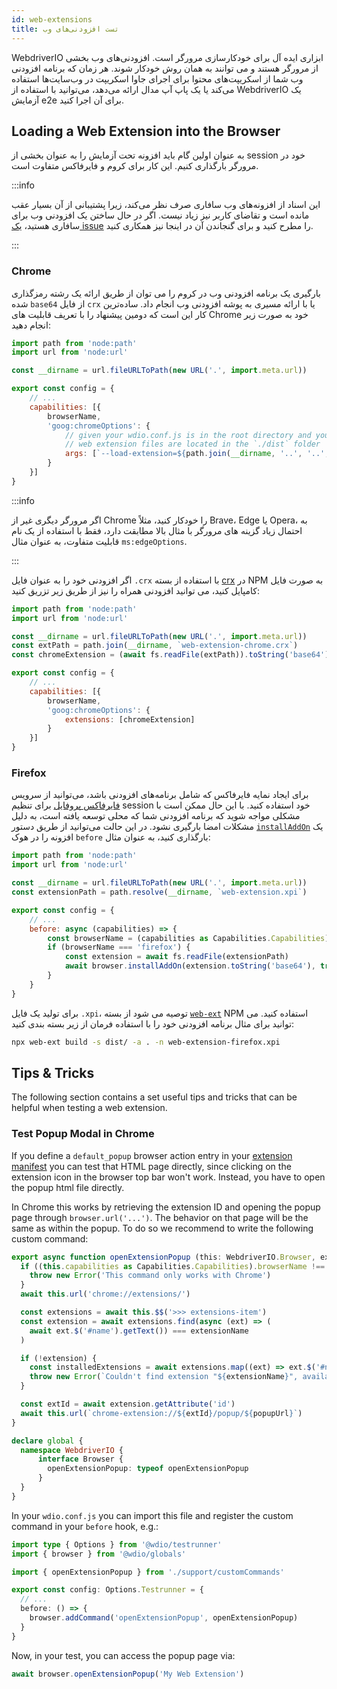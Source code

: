 ```yaml
---
id: web-extensions
title: تست افزودنی‌های وب
---
```


WebdriverIO ابزاری ایده آل برای خودکارسازی مرورگر است. افزودنی‌های وب بخشی از مرورگر هستند و می توانند به همان روش خودکار شوند. هر زمان که برنامه افزودنی وب شما از اسکریپت‌های محتوا برای اجرای جاوا اسکریپت در وب‌سایت‌ها استفاده می‌کند یا یک پاپ آپ مدال ارائه می‌دهد، می‌توانید با استفاده از WebdriverIO یک آزمایش e2e برای آن اجرا کنید.

## Loading a Web Extension into the Browser

به عنوان اولین گام باید افزونه تحت آزمایش را به عنوان بخشی از session خود در مرورگر بارگذاری کنیم. این کار برای کروم و فایرفاکس متفاوت است.

:::info

این اسناد از افزونه‌های وب سافاری صرف نظر می‌کند، زیرا پشتیبانی از آن بسیار عقب مانده است و تقاضای کاربر نیز زیاد نیست. اگر در حال ساختن یک افزودنی وب برای سافاری هستید، [یک issue](https://github.com/webdriverio/webdriverio/issues/new?assignees=&labels=Docs+%F0%9F%93%96%2CNeeds+Triaging+%E2%8F%B3&template=documentation.yml&title=%5B%F0%9F%93%96+Docs%5D%3A+%3Ctitle%3E) را مطرح کنید و برای گنجاندن آن در اینجا نیز همکاری کنید.

:::

### Chrome

بارگیری یک برنامه افزودنی وب در کروم را می توان از طریق ارائه یک رشته رمزگذاری شده `base64` از فایل `crx` یا با ارائه مسیری به پوشه افزودنی وب انجام داد. ساده‌ترین کار این است که دومین پیشنهاد را با تعریف قابلیت های Chrome خود به صورت زیر انجام دهید:

```js wdio.conf.js
import path from 'node:path'
import url from 'node:url'

const __dirname = url.fileURLToPath(new URL('.', import.meta.url))

export const config = {
    // ...
    capabilities: [{
        browserName,
        'goog:chromeOptions': {
            // given your wdio.conf.js is in the root directory and your compiled
            // web extension files are located in the `./dist` folder
            args: [`--load-extension=${path.join(__dirname, '..', '..', 'dist')}`]
        }
    }]
}
```

:::info

اگر مرورگر دیگری غیر از Chrome را خودکار کنید، مثلاً Brave، Edge یا Opera، به احتمال زیاد گزینه های مرورگر با مثال بالا مطابقت دارد، فقط با استفاده از یک نام قابلیت متفاوت، به عنوان مثال `ms:edgeOptions`.

:::

اگر افزودنی خود را به عنوان فایل `.crx` با استفاده از بسته [crx](https://www.npmjs.com/package/crx) در NPM به صورت فایل کامپایل کنید، می توانید افزودنی همراه را نیز از طریق زیر تزریق کنید:

```js wdio.conf.js
import path from 'node:path'
import url from 'node:url'

const __dirname = url.fileURLToPath(new URL('.', import.meta.url))
const extPath = path.join(__dirname, `web-extension-chrome.crx`)
const chromeExtension = (await fs.readFile(extPath)).toString('base64')

export const config = {
    // ...
    capabilities: [{
        browserName,
        'goog:chromeOptions': {
            extensions: [chromeExtension]
        }
    }]
}
```

### Firefox

برای ایجاد نمایه فایرفاکس که شامل برنامه‌های افزودنی باشد، می‌توانید از سرویس [فایرفاکس پروفایل](/docs/firefox-profile-service) برای تنظیم session خود استفاده کنید. با این حال ممکن است با مشکلی مواجه شوید که برنامه افزودنی شما که محلی توسعه یافته است، به دلیل مشکلات امضا بارگیری نشود. در این حالت می‌توانید از طریق دستور [`installAddOn`](/docs/api/gecko#installaddon) یک افزونه را در هوک `before` بارگذاری کنید، به عنوان مثال:

```js wdio.conf.js
import path from 'node:path'
import url from 'node:url'

const __dirname = url.fileURLToPath(new URL('.', import.meta.url))
const extensionPath = path.resolve(__dirname, `web-extension.xpi`)

export const config = {
    // ...
    before: async (capabilities) => {
        const browserName = (capabilities as Capabilities.Capabilities).browserName
        if (browserName === 'firefox') {
            const extension = await fs.readFile(extensionPath)
            await browser.installAddOn(extension.toString('base64'), true)
        }
    }
}
```

برای تولید یک فایل `.xpi`، توصیه می شود از بسته [`web-ext`](https://www.npmjs.com/package/web-ext) NPM استفاده کنید. می توانید برای مثال برنامه افزودنی خود را با استفاده فرمان از زیر بسته بندی کنید:

```sh
npx web-ext build -s dist/ -a . -n web-extension-firefox.xpi
```

## Tips & Tricks

The following section contains a set useful tips and tricks that can be helpful when testing a web extension.

### Test Popup Modal in Chrome

If you define a `default_popup` browser action entry in your [extension manifest](https://developer.mozilla.org/en-US/docs/Mozilla/Add-ons/WebExtensions/manifest.json/browser_action) you can test that HTML page directly, since clicking on the extension icon in the browser top bar won't work. Instead, you have to open the popup html file directly.

In Chrome this works by retrieving the extension ID and opening the popup page through `browser.url('...')`. The behavior on that page will be the same as within the popup. To do so we recommend to write the following custom command:

```ts customCommand.ts
export async function openExtensionPopup (this: WebdriverIO.Browser, extensionName: string, popupUrl = 'index.html') {
  if ((this.capabilities as Capabilities.Capabilities).browserName !== 'chrome') {
    throw new Error('This command only works with Chrome')
  }
  await this.url('chrome://extensions/')

  const extensions = await this.$$('>>> extensions-item')
  const extension = await extensions.find(async (ext) => (
    await ext.$('#name').getText()) === extensionName
  )

  if (!extension) {
    const installedExtensions = await extensions.map((ext) => ext.$('#name').getText())
    throw new Error(`Couldn't find extension "${extensionName}", available installed extensions are "${installedExtensions.join('", "')}"`)
  }

  const extId = await extension.getAttribute('id')
  await this.url(`chrome-extension://${extId}/popup/${popupUrl}`)
}

declare global {
  namespace WebdriverIO {
      interface Browser {
        openExtensionPopup: typeof openExtensionPopup
      }
  }
}
```

In your `wdio.conf.js` you can import this file and register the custom command in your `before` hook, e.g.:

```ts wdio.conf.ts
import type { Options } from '@wdio/testrunner'
import { browser } from '@wdio/globals'

import { openExtensionPopup } from './support/customCommands'

export const config: Options.Testrunner = {
  // ...
  before: () => {
    browser.addCommand('openExtensionPopup', openExtensionPopup)
  }
}
```

Now, in your test, you can access the popup page via:

```ts
await browser.openExtensionPopup('My Web Extension')
```
